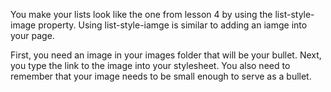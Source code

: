 You make your lists look like the one from lesson 4 by using the list-style-image property.
Using list-style-iamge is similar to adding an iamge into your page.

First, you need an image in your images folder that will be your bullet.
Next, you type the link to the image into your stylesheet.
You also need to remember that your image needs to be small enough to serve as a bullet.